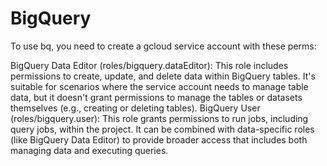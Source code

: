 # BigQuery

To use bq, you need to create a gcloud service account with these perms:

BigQuery Data Editor (roles/bigquery.dataEditor): This role includes permissions to create, update, and delete data within BigQuery tables. It's suitable for scenarios where the service account needs to manage table data, but it doesn't grant permissions to manage the tables or datasets themselves (e.g., creating or deleting tables).
BigQuery User (roles/bigquery.user): This role grants permissions to run jobs, including query jobs, within the project. It can be combined with data-specific roles (like BigQuery Data Editor) to provide broader access that includes both managing data and executing queries.
